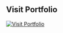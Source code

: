 
## Visit Portfolio

<a href="https://vaibhavkumawatportfolio.vercel.app/" target="_blank">
  <img src="https://img.shields.io/badge/Visit%20Portfolio-FF5722?style=for-the-badge&logo=vercel&logoColor=white" alt="Visit Portfolio" />
</a>